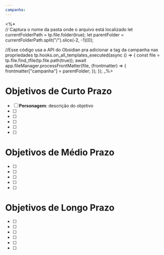 ```yaml
---
campanha:
---
```

<%*  
// Captura o nome da pasta onde o arquivo está localizado
let currentFolderPath = tp.file.folder(true);
let parentFolder = currentFolderPath.split("/").slice(-2, -1)[0];

//Esse código usa a API do Obsidian pra adicionar a tag da campanha nas propriedades
	 tp.hooks.on_all_templates_executed(async () => {
	  const file = tp.file.find_tfile(tp.file.path(true));
	  await app.fileManager.processFrontMatter(file, (frontmatter) => {
    frontmatter["campanha"] = parentFolder;
	  });
	});
_%>

# Objetivos de Curto Prazo
- [ ] **Personagem**: descrição do objetivo
- [ ] 
- [ ] 
- [ ] 
- [ ] 
- [ ] 

# Objetivos de Médio Prazo
- [ ] 
- [ ] 
- [ ] 
- [ ] 
- [ ] 


# Objetivos de Longo Prazo
- [ ] 
- [ ] 
- [ ] 
- [ ] 
- [ ] 
- [ ] 
